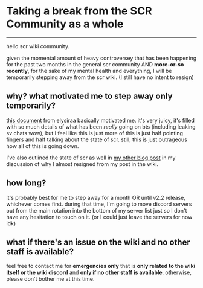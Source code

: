 # Taking a break from the SCR Community as a whole

---

hello scr wiki community.

given the momental amount of heavy controversey that has been happening for the past two months in the general scr community AND **more-or-so recently**, for the sake of my mental health and everything, I will be temporarily stepping away from the scr wiki. (I still have no intent to resign)

## why? what motivated me to step away only temporarily?

[this document](https://docs.google.com/document/d/1rShpGZ_Qu2NQAEdlyOZa55-r01A_lpHcFNbDiMwa-PM/edit?tab=t.0) from elysiraa basically motivated me. it's very juicy, it's filled with so much details of what has been *really* going on bts (including leaking sv chats wow), but I feel like this is just more of this is just half pointing fingers and half talking about the state of scr. still, this is just outrageous how all of this is going down.

I've also outlined the state of scr as well in [my other blog post](../../htmls/pub/feltLikeResigning_2025-02-07.html) in my discussion of why I almost resigned from my post in the wiki.

## how long?

it's probably best for me to step away for a month OR until v2.2 release, whichever comes first. during that time, I'm going to move discord servers out from the main rotation into the bottom of my server list just so I don't have any hesitation to touch on it. (or I could just leave the servers for now idk)

## what if there's an issue on the wiki and no other staff is available?

feel free to contact me for **emergencies only** that is **only related to the wiki itself or the wiki discord** and **only if no other staff is available**. otherwise, please don't bother me at this time.